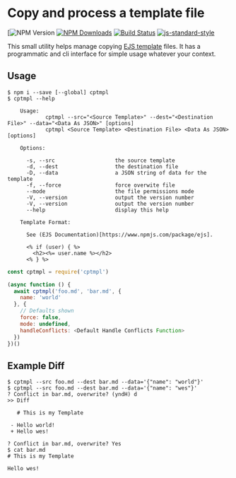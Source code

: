 # Copy and process a template file

[![NPM Version](https://img.shields.io/npm/v/cptmpl//npmjs.org/package/cptmpl)
[![NPM Downloads](https://img.shields.io/npm/dm/cptmpl.svg)](https://npmjs.org/package/cptmpl)
[![Build Status](https://travis-ci.org/wesleytodd/cptmpl.svg?branch=master)](https://travis-ci.org/wesleytodd/cptmpl)
[![js-standard-style](https://img.shields.io/badge/code%20style-standard-brightgreen.svg)](https://github.com/standard/standard)

This small utility helps manage copying [EJS template](https://www.npmjs.com/package/ejs) files.
It has a programmatic and cli interface for simple usage whatever your context.

## Usage

```
$ npm i --save [--global] cptmpl
$ cptmpl --help

    Usage:
			cptmpl --src="<Source Template>" --dest="<Destination File>" --data="<Data As JSON>" [options]
			cptmpl <Source Template> <Destination File> <Data As JSON> [options]

    Options:

      -s, --src                   the source template
      -d, --dest                  the destination file
      -D, --data                  a JSON string of data for the template
      -f, --force                 force overwite file
      --mode                      the file permissions mode
      -V, --version               output the version number
      -V, --version               output the version number
      --help                      display this help

    Template Format:

      See (EJS Documentation)[https://www.npmjs.com/package/ejs].

      <% if (user) { %>
        <h2><%= user.name %></h2>
      <% } %>
```

```javascript
const cptmpl = require('cptmpl')

(async function () {
  await cptmpl('foo.md', 'bar.md', {
    name: 'world'
  }, {
    // Defaults shown
    force: false,
    mode: undefined,
    handleConflicts: <Default Handle Conflicts Function>
  })
})()
```

## Example Diff

```
$ cptmpl --src foo.md --dest bar.md --data='{"name": "world"}'
$ cptmpl --src foo.md --dest bar.md --data='{"name": "wes"}'
? Conflict in bar.md, overwrite? (yndH) d
>> Diff

   # This is my Template

 - Hello world!
 + Hello wes!

? Conflict in bar.md, overwrite? Yes
$ cat bar.md
# This is my Template

Hello wes!
```

